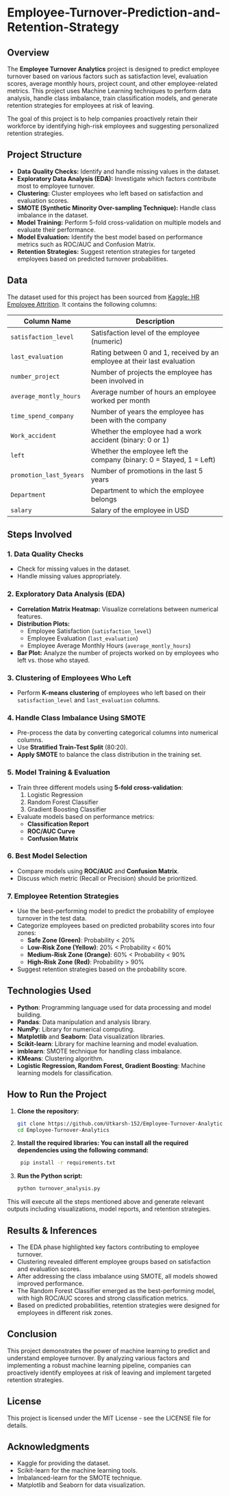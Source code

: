 # Employee-Turnover-Prediction-and-Retention-Strategy

## Overview

The **Employee Turnover Analytics** project is designed to predict employee turnover based on various factors such as satisfaction level, evaluation scores, average monthly hours, project count, and other employee-related metrics. This project uses Machine Learning techniques to perform data analysis, handle class imbalance, train classification models, and generate retention strategies for employees at risk of leaving.

The goal of this project is to help companies proactively retain their workforce by identifying high-risk employees and suggesting personalized retention strategies.

## Project Structure

- **Data Quality Checks:** Identify and handle missing values in the dataset.
- **Exploratory Data Analysis (EDA):** Investigate which factors contribute most to employee turnover.
- **Clustering:** Cluster employees who left based on satisfaction and evaluation scores.
- **SMOTE (Synthetic Minority Over-sampling Technique):** Handle class imbalance in the dataset.
- **Model Training:** Perform 5-fold cross-validation on multiple models and evaluate their performance.
- **Model Evaluation:** Identify the best model based on performance metrics such as ROC/AUC and Confusion Matrix.
- **Retention Strategies:** Suggest retention strategies for targeted employees based on predicted turnover probabilities.

## Data

The dataset used for this project has been sourced from [Kaggle: HR Employee Attrition](https://www.kaggle.com/liujiaqi/hr-comma-sepcsv). It contains the following columns:

| Column Name            | Description |
|------------------------|-------------|
| `satisfaction_level`    | Satisfaction level of the employee (numeric) |
| `last_evaluation`       | Rating between 0 and 1, received by an employee at their last evaluation |
| `number_project`        | Number of projects the employee has been involved in |
| `average_montly_hours`  | Average number of hours an employee worked per month |
| `time_spend_company`    | Number of years the employee has been with the company |
| `Work_accident`         | Whether the employee had a work accident (binary: 0 or 1) |
| `left`                  | Whether the employee left the company (binary: 0 = Stayed, 1 = Left) |
| `promotion_last_5years` | Number of promotions in the last 5 years |
| `Department`            | Department to which the employee belongs |
| `salary`                | Salary of the employee in USD |

## Steps Involved

### 1. Data Quality Checks
- Check for missing values in the dataset.
- Handle missing values appropriately.

### 2. Exploratory Data Analysis (EDA)
- **Correlation Matrix Heatmap:** Visualize correlations between numerical features.
- **Distribution Plots:** 
  - Employee Satisfaction (`satisfaction_level`)
  - Employee Evaluation (`last_evaluation`)
  - Employee Average Monthly Hours (`average_montly_hours`)
- **Bar Plot:** Analyze the number of projects worked on by employees who left vs. those who stayed.

### 3. Clustering of Employees Who Left
- Perform **K-means clustering** of employees who left based on their `satisfaction_level` and `last_evaluation` columns.

### 4. Handle Class Imbalance Using SMOTE
- Pre-process the data by converting categorical columns into numerical columns.
- Use **Stratified Train-Test Split** (80:20).
- **Apply SMOTE** to balance the class distribution in the training set.

### 5. Model Training & Evaluation
- Train three different models using **5-fold cross-validation**:
  1. Logistic Regression
  2. Random Forest Classifier
  3. Gradient Boosting Classifier
- Evaluate models based on performance metrics:
  - **Classification Report**
  - **ROC/AUC Curve**
  - **Confusion Matrix**

### 6. Best Model Selection
- Compare models using **ROC/AUC** and **Confusion Matrix**.
- Discuss which metric (Recall or Precision) should be prioritized.

### 7. Employee Retention Strategies
- Use the best-performing model to predict the probability of employee turnover in the test data.
- Categorize employees based on predicted probability scores into four zones:
  - **Safe Zone (Green)**: Probability < 20%
  - **Low-Risk Zone (Yellow)**: 20% < Probability < 60%
  - **Medium-Risk Zone (Orange)**: 60% < Probability < 90%
  - **High-Risk Zone (Red)**: Probability > 90%
- Suggest retention strategies based on the probability score.

## Technologies Used

- **Python**: Programming language used for data processing and model building.
- **Pandas**: Data manipulation and analysis library.
- **NumPy**: Library for numerical computing.
- **Matplotlib** and **Seaborn**: Data visualization libraries.
- **Scikit-learn**: Library for machine learning and model evaluation.
- **imblearn**: SMOTE technique for handling class imbalance.
- **KMeans**: Clustering algorithm.
- **Logistic Regression, Random Forest, Gradient Boosting**: Machine learning models for classification.

## How to Run the Project

1. **Clone the repository:**
   ```bash
   git clone https://github.com/Utkarsh-152/Employee-Turnover-Analytics.git
   cd Employee-Turnover-Analytics

2. **Install the required libraries: You can install all the required dependencies using the following command:**
   ```bash
    pip install -r requirements.txt

4. **Run the Python script:**
   ```bash
   python turnover_analysis.py
   
This will execute all the steps mentioned above and generate relevant outputs including visualizations, model reports, and retention strategies.

## Results & Inferences

- The EDA phase highlighted key factors contributing to employee turnover.
- Clustering revealed different employee groups based on satisfaction and evaluation scores.
- After addressing the class imbalance using SMOTE, all models showed improved performance.
- The Random Forest Classifier emerged as the best-performing model, with high ROC/AUC scores and strong classification metrics.
- Based on predicted probabilities, retention strategies were designed for employees in different risk zones.

## Conclusion
This project demonstrates the power of machine learning to predict and understand employee turnover. By analyzing various factors and implementing a robust machine learning pipeline, companies can proactively identify employees at risk of leaving and implement targeted retention strategies.

## License
This project is licensed under the MIT License - see the LICENSE file for details.

## Acknowledgments
- Kaggle for providing the dataset.
- Scikit-learn for the machine learning tools.
- Imbalanced-learn for the SMOTE technique.
- Matplotlib and Seaborn for data visualization.
